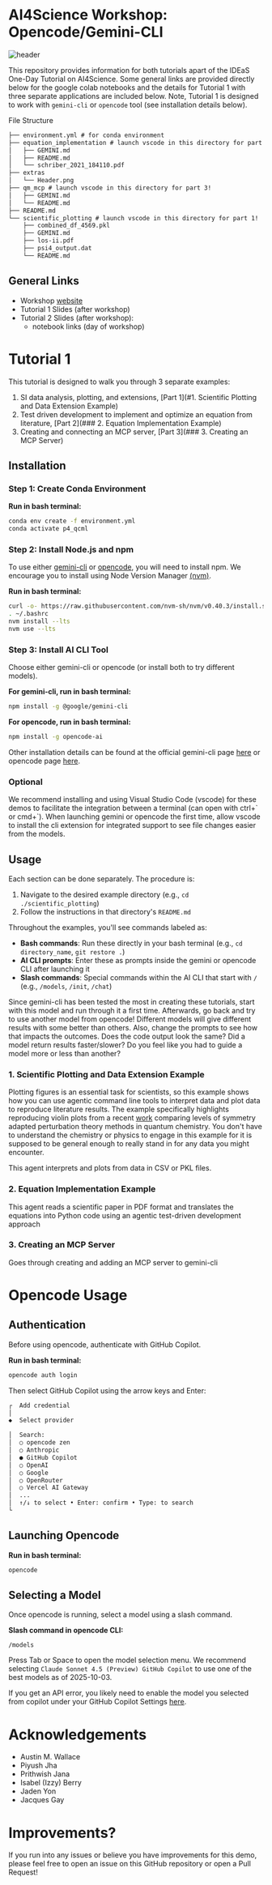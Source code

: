 # AI4Science Workshop: Opencode/Gemini-CLI

![header](extras/Header.png)

This repository provides information for both tutorials apart of the IDEaS
One-Day Tutorial on AI4Science. Some general links are provided directly below
for the google colab notebooks and the details for Tutorial 1 with three
separate applications are included below. Note, Tutorial 1 is designed to work
with `gemini-cli` or `opencode` tool (see installation details below).

File Structure

```txt
├── environment.yml # for conda environment
├── equation_implementation # launch vscode in this directory for part 2!
│   ├── GEMINI.md
│   ├── README.md
│   └── schriber_2021_184110.pdf
├── extras
│   └── Header.png
├── qm_mcp # launch vscode in this directory for part 3!
│   ├── GEMINI.md
│   └── README.md
├── README.md
└── scientific_plotting # launch vscode in this directory for part 1!
    ├── combined_df_4569.pkl
    ├── GEMINI.md
    ├── los-ii.pdf
    ├── psi4_output.dat
    └── README.md
```

## General Links

- Workshop [website](https://sites.gatech.edu/ai4science-tutorial/)
- Tutorial 1 Slides (after workshop)
- Tutorial 2 Slides (after workshop): 
    - notebook links (day of workshop)

# Tutorial 1

This tutorial is designed to walk you through 3 separate examples:
1. SI data analysis, plotting, and extensions, [Part 1](#1. Scientific Plotting and Data Extension Example)
2. Test driven development to implement and optimize an equation from literature, [Part 2](### 2. Equation Implementation Example)
3. Creating and connecting an MCP server, [Part 3](### 3. Creating an MCP Server)

## Installation

### Step 1: Create Conda Environment

**Run in bash terminal:**
```bash
conda env create -f environment.yml
conda activate p4_qcml
```

### Step 2: Install Node.js and npm

To use either [gemini-cli](https://github.com/google-gemini/gemini-cli) or [opencode](https://opencode.ai/), you will need to install npm. We encourage you to install using Node Version Manager [(nvm)](https://github.com/nvm-sh/nvm?tab=readme-ov-file#installing-and-updating).

**Run in bash terminal:**
```bash
curl -o- https://raw.githubusercontent.com/nvm-sh/nvm/v0.40.3/install.sh | bash
. ~/.bashrc
nvm install --lts
nvm use --lts
```

### Step 3: Install AI CLI Tool

Choose either gemini-cli or opencode (or install both to try different models).

**For gemini-cli, run in bash terminal:**
```bash
npm install -g @google/gemini-cli
```

**For opencode, run in bash terminal:**
```bash
npm install -g opencode-ai
```

Other installation details can be found at the official gemini-cli page [here](https://github.com/google-gemini/gemini-cli) or opencode page [here](https://opencode.ai/).

### Optional
We recommend installing and using Visual Studio Code (vscode) for these demos
to facilitate the integration between a terminal (can open with ctrl+\` or
cmd+\`). When launching gemini or opencode the first time, allow vscode to
install the cli extension for integrated support to see file changes easier
from the models.

## Usage

Each section can be done separately. The procedure is:
1. Navigate to the desired example directory (e.g., `cd ./scientific_plotting`)
2. Follow the instructions in that directory's `README.md`

Throughout the examples, you'll see commands labeled as:
- **Bash commands**: Run these directly in your bash terminal (e.g., `cd directory_name`, `git restore .`)
- **AI CLI prompts**: Enter these as prompts inside the gemini or opencode CLI after launching it
- **Slash commands**: Special commands within the AI CLI that start with `/` (e.g., `/models`, `/init`, `/chat`)

Since gemini-cli has been tested the most in creating these tutorials, start with this model and run through it a first time. Afterwards, go back and try to use another model from opencode! Different models will give different results with some better than others. Also, change the prompts to see how that impacts the outcomes. Does the code output look the same? Did a model return results faster/slower? Do you feel like you had to guide a model more or less than another?

### 1. Scientific Plotting and Data Extension Example

Plotting figures is an essential task for scientists, so this example shows how
you can use agentic command line tools to interpret data and plot data to
reproduce literature results. The example specifically highlights reproducing
violin plots from a recent
[work](https://chemrxiv.org/engage/chemrxiv/article-details/67fe885f6e70d6fb2e033804)
comparing levels of symmetry adapted perturbation theory methods in quantum
chemistry. You don't have to understand the chemistry or physics to engage in
this example for it is supposed to be general enough to really stand in for any
data you might encounter.

This agent interprets and plots from data in CSV or PKL files. 

### 2. Equation Implementation Example

This agent reads a scientific paper in PDF format and translates the equations
into Python code using an agentic test-driven development approach

### 3. Creating an MCP Server

Goes through creating and adding an MCP server to gemini-cli

# Opencode Usage

## Authentication

Before using opencode, authenticate with GitHub Copilot.

**Run in bash terminal:**
```sh
opencode auth login
```

Then select GitHub Copilot using the arrow keys and Enter:
```txt
┌  Add credential
│
◆  Select provider

│  Search:
│  ○ opencode zen
│  ○ Anthropic
│  ● GitHub Copilot
│  ○ OpenAI
│  ○ Google
│  ○ OpenRouter
│  ○ Vercel AI Gateway
│  ...
│  ↑/↓ to select • Enter: confirm • Type: to search
└
```

## Launching Opencode

**Run in bash terminal:**
```bash
opencode
```

## Selecting a Model

Once opencode is running, select a model using a slash command.

**Slash command in opencode CLI:**
```
/models
```

Press Tab or Space to open the model selection menu. We recommend selecting `Claude Sonnet 4.5 (Preview) GitHub Copilot` to use one of the best models as of 2025-10-03. 

If you get an API error, you likely need to enable the model you selected from copilot under your GitHub Copilot Settings [here](https://github.com/settings/copilot/features).

# Acknowledgements
- Austin M. Wallace
- Piyush Jha
- Prithwish Jana
- Isabel (Izzy) Berry
- Jaden Yon
- Jacques Gay

# Improvements?
If you run into any issues or believe you have improvements for this demo,
please feel free to open an issue on this GitHub repository or open a Pull
Request!
